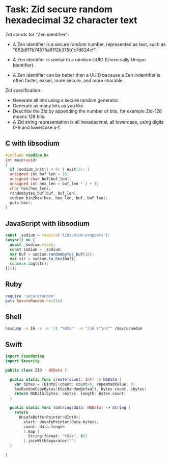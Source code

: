 # Task: Zid secure random hexadecimal 32 character text

Zid stands for "Zen identifier":

  * A Zen identifier is a secure random number, represented as text, such as "692dff7b74575a61f2b375b1c7d824cf".

  * A Zen identifier is similar to a random UUID (Universally Unique Identifier).

  * A Zen identifier can be better than a UUID because a Zen indentifier is often faster, easier, more secure, and more sharable.

Zid specification:

  * Generate all bits using a secure random generator.
  * Generate as many bits as you like.
  * Describe the Zid by appending the number of bits, for example Zid-128 means 128 bits.
  * A Zid string representation is all hexadecimal, all lowercase, using digits 0-9 and lowercase a-f.


## C with libsodium

```c
#include <sodium.h>
int main(void)
{
  if (sodium_init() < 0) { exit(1); }
  unsigned int buf_len = 16;
  unsigned char buf[buf_len];
  unsigned int hex_len = buf_len * 2 + 1;
  char hex[hex_len];
  randombytes_buf(buf, buf_len);
  sodium_bin2hex(hex, hex_len, buf, buf_len);
  puts(hex);
}
```


## JavaScript with libsodium

```js
const _sodium = require('libsodium-wrappers');
(async() => {
  await _sodium.ready;
  const sodium = _sodium;
  var buf = sodium.randombytes_buf(16);
  var str = sodium.to_hex(buf);
  console.log(str);
})();
```


## Ruby

```ruby
require 'securerandom'
puts SecureRandom.hex(16)
```


## Shell

```sh
hexdump -n 16 -v -e '/1 "%02x"' -e "/16 \"\n\"" /dev/urandom
```


## Swift

```swift
import Foundation
import Security

public class ZID : NSData {

  public static func create(count: Int) -> NSData {
    var bytes = [UInt8](count: count/8, repeatedValue: 0)
    SecRandomCopyBytes(kSecRandomDefault, bytes.count, &bytes)
    return NSData(bytes: &bytes, length: bytes.count)
  }

  public static func toString(data: NSData) -> String {
    return
      UnsafeBufferPointer<UInt8>(
        start: UnsafePointer(data.bytes),
        count: data.length
        ).map {
          String(format: "%02x", $0)
        }.joinWithSeparator("")
  }

}
```
